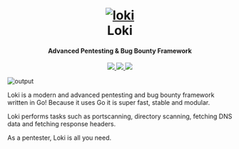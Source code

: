 <h1 align="center">
  <br>
  <a href="https://github.com/003random/loki"><img src="https://neonxp.gallerycdn.vsassets.io/extensions/neonxp/gotools/0.0.7/1617490636710/Microsoft.VisualStudio.Services.Icons.Default" alt="loki" sty></a>
  <br>
  Loki
  <br>
</h1>

<h4 align="center">Advanced Pentesting & Bug Bounty Framework</h4>

<p align="center">
  <a href="https://github.com/003random/loki/releases">
    <img src="https://img.shields.io/github/release/003random/loki.svg">
  </a>
  <a href="https://travis-ci.com/003random/loki">
    <img src="https://img.shields.io/travis/com/003random/loki.svg">
  </a>
  <a href="https://github.com/003random/loki/issues?q=is%3Aissue+is%3Aclosed">
      <img src="https://img.shields.io/github/issues-closed-raw/003random/loki.svg">
  </a>
</p>

![output](https://i.imgur.com/t2Pan8p.png)


Loki is a modern and advanced pentesting and bug bounty framework written in Go!
Because it uses Go it is super fast, stable and modular.

Loki performs tasks such as portscanning, directory scanning, fetching DNS data and fetching response headers.

As a pentester, Loki is all you need.
